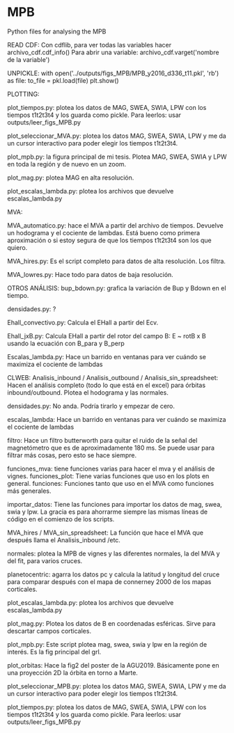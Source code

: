 # MPB

Python files for analysing the MPB

READ CDF:
Con cdflib, para ver todas las variables hacer archivo_cdf.cdf_info()
Para abrir una variable: archivo_cdf.varget('nombre de la variable')


UNPICKLE:
with open('../outputs/figs_MPB/MPB_y2016_d336_t11.pkl', 'rb') as file:
     to_file = pkl.load(file)
plt.show()

PLOTTING:

plot_tiempos.py: plotea los datos de MAG, SWEA, SWIA, LPW con los tiempos t1t2t3t4 y los guarda como pickle. Para leerlos: usar outputs/leer_figs_MPB.py

plot_seleccionar_MVA.py: plotea los datos MAG, SWEA, SWIA, LPW y me da un cursor interactivo para poder elegir los tiempos t1t2t3t4.

plot_mpb.py: la figura principal de mi tesis. Plotea MAG, SWEA, SWIA y LPW en toda la región y de nuevo en un zoom.

plot_mag.py: plotea MAG en alta resolución.

plot_escalas_lambda.py: plotea los archivos que devuelve escalas_lambda.py

MVA:

MVA_automatico.py: hace el MVA a partir del archivo de tiempos. Devuelve un hodograma y el cociente de lambdas. Está bueno como primera aproximación o si estoy segura de que los tiempos t1t2t3t4 son los que quiero.

MVA_hires.py: Es el script completo para datos de alta resolución. Los filtra.

MVA_lowres.py: Hace todo para datos de baja resolución.


OTROS ANÁLISIS:
bup_bdown.py: grafica la variación de Bup y Bdown en el tiempo.

densidades.py: ?

Ehall_convectivo.py: Calcula el EHall a partir del Ecv.

Ehall_jxB.py: Calcula EHall a partir del rotor del campo B: E ~ rotB x B usando la ecuación con B_para y B_perp

Escalas_lambda.py: Hace un barrido en ventanas para ver cuándo se maximiza el cociente de lambdas


CLWEB:
Analisis_inbound / Analisis_outbound / Analisis_sin_spreadsheet: Hacen el análisis completo (todo lo que está en el excel) para órbitas inbound/outbound. Plotea el hodograma y las normales.

densidades.py: No anda. Podría tirarlo y empezar de cero.

escalas_lambda: Hace un barrido en ventanas para ver cuándo se maximiza el cociente de lambdas

filtro: Hace un filtro butterworth para quitar el ruido de la señal del magnetómetro que es de aproximadamente 180 ms. Se puede usar para filtrar más cosas, pero esto se hace siempre.

funciones_mva: tiene funciones varias para hacer el mva y el análisis de vignes.
funciones_plot: Tiene varias funciones que uso en los plots en general.
funciones: Funciones tanto que uso en el MVA como funciones más generales.

importar_datos: Tiene las funciones para importar los datos de mag, swea, swia y lpw. La gracia es para ahorrarme siempre las mismas líneas de código en el comienzo de los scripts.

MVA_hires / MVA_sin_spreadsheet: La función que hace el MVA que después llama el Analisis_inbound /etc.

normales: plotea la MPB de vignes y las diferentes normales, la del MVA y del fit, para varios cruces.

planetocentric: agarra los datos pc y calcula la latitud y longitud del cruce para comparar después con el mapa de connerney 2000 de los mapas corticales.

plot_escalas_lambda.py: plotea los archivos que devuelve escalas_lambda.py

plot_mag.py: Plotea los datos de B en coordenadas esféricas. Sirve para descartar campos corticales.

plot_mpb.py: Este script plotea mag, swea, swia y lpw en la región de interés. Es la fig principal del grl.

plot_orbitas: Hace la fig2 del poster de la AGU2019. Básicamente pone en una proyección 2D la órbita en torno a Marte.

plot_seleccionar_MPB.py: plotea los datos MAG, SWEA, SWIA, LPW y me da un cursor interactivo para poder elegir los tiempos t1t2t3t4.

plot_tiempos.py: plotea los datos de MAG, SWEA, SWIA, LPW con los tiempos t1t2t3t4 y los guarda como pickle. Para leerlos: usar outputs/leer_figs_MPB.py
